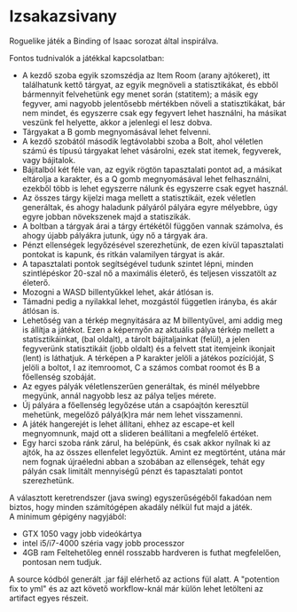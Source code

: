 # Izsakazsivany
Roguelike játék a Binding of Isaac sorozat által inspirálva.

Fontos tudnivalók a játékkal kapcsolatban:
- A kezdő szoba egyik szomszédja az Item Room (arany ajtókeret), itt találhatunk kettő tárgyat, az egyik megnöveli a statisztikákat, és ebből bármennyit felvehetünk egy menet során (statitem); a másik egy fegyver, ami nagyobb jelentősebb mértékben növeli a statisztikákat, bár nem mindet, és egyszerre csak egy fegyvert lehet használni, ha másikat veszünk fel helyette, akkor a jelenlegi el lesz dobva.
- Tárgyakat a B gomb megnyomásával lehet felvenni.
- A kezdő szobától második legtávolabbi szoba a Bolt, ahol véletlen számú és típusú tárgyakat lehet vásárolni, ezek stat itemek, fegyverek, vagy bájitalok.
- Bájitalból két féle van, az egyik rögtön tapasztalati pontot ad, a másikat eltárolja a karakter, és a Q gomb megnyomásával lehet felhasználni, ezekből több is lehet egyszerre nálunk és egyszerre csak egyet használ.
- Az összes tárgy kijelzi maga mellett a statisztikáit, ezek véletlen generáltak, és ahogy haladunk pályáról pályára egyre mélyebbre, úgy egyre jobban növekszenek majd a statiszikák.
- A boltban a tárgyak árai a tárgy értékétől függően vannak számolva, és ahogy újabb pályákra jutunk, úgy nő a tárgyak ára.
- Pénzt ellenségek legyőzésével szerezhetünk, de ezen kívül tapasztalati pontokat is kapunk, és ritkán valamilyen tárgyat is akár.
- A tapasztalati pontok segítségével tudunk szintet lépni, minden szintlépéskor 20-szal nő a maximális életerő, és teljesen visszatölt az életerő.
- Mozogni a WASD billentyűkkel lehet, akár átlósan is.
- Támadni pedig a nyilakkal lehet, mozgástól független irányba, és akár átlósan is.
- Lehetőség van a térkép megnyitására az M billentyűvel, ami addig meg is állítja a játékot. Ezen a képernyőn az aktuális pálya térkép mellett a statisztikáinkat, (bal oldalt), a tárolt bájitaljainkat (felül), a jelen fegyverünk statisztikáit (jobb oldalt) és a felvett stat itemjeink ikonjait (lent) is láthatjuk. A térképen a P karakter jelöli a játékos pozícióját, S jelöli a boltot, I az itemroomot, C a számos combat roomot és B a főellenség szobáját.
- Az egyes pályák véletlenszerűen generáltak, és minél mélyebbre megyünk, annál nagyobb lesz az pálya teljes mérete.
- Új pályára a főellenség legyőzése után a csapóajtón keresztül mehetünk, megelőző pályá(k)ra már nem lehet visszamenni.
- A játék hangerejét is lehet állítani, ehhez az escape-et kell megnyomnunk, majd ott a slideren beállítani a megfelelő értéket.
- Egy harci szoba ránk zárul, ha belépünk, és csak akkor nyílnak ki az ajtók, ha az összes ellenfelet legyőztük. Amint ez megtörtént, utána már nem fognak újraéledni abban a szobában az ellenségek, tehát egy  pályán csak limitált mennyiségű pénzt és tapasztalati pontot szerezhetünk.


A választott keretrendszer (java swing) egyszerűségéből fakadóan nem biztos, hogy minden számítógépen akadály nélkül fut majd a játék.  
A minimum gépigény nagyjából:
- GTX 1050 vagy jobb videókártya
- intel i5/i7-4000 széria vagy jobb processzor
- 4GB ram
Feltehetőleg ennél rosszabb hardveren is futhat megfelelően, pontosan nem tudjuk.


A source kódból generált .jar fájl elérhető az actions fül alatt. A "potention fix to yml" és az azt követő workflow-knál már külön lehet letölteni az artifact egyes részeit.
